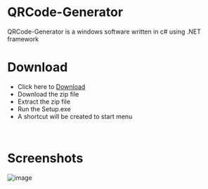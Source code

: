 # QRCode-Generator
 QRCode-Generator is a windows software written in c# using .NET framework
&nbsp;

# Download

- Click here to [Download](https://github.com/dreamcatcher45/)
- Download the zip file
- Extract the zip file
- Run the Setup.exe
- A shortcut will be created to start menu


&nbsp;
# Screenshots
![image](img.png)
&nbsp;
